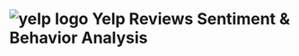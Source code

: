 # ![yelp logo]([https://images.unsplash.com/photo-1615725802642-936d9aade2ba?q=80&w=1932&auto=format&fit=crop&ixlib=rb-4.0.3&ixid=M3wxMjA3fDB8MHxwaG90by1wYWdlfHx8fGVufDB8fHx8fA%3D%3D](https://retailwire.com/wp-content/uploads/Yelp-Mojahid_Mottakin-Depositphotos.com_-1536x993.jpg))  Yelp Reviews Sentiment & Behavior Analysis 
